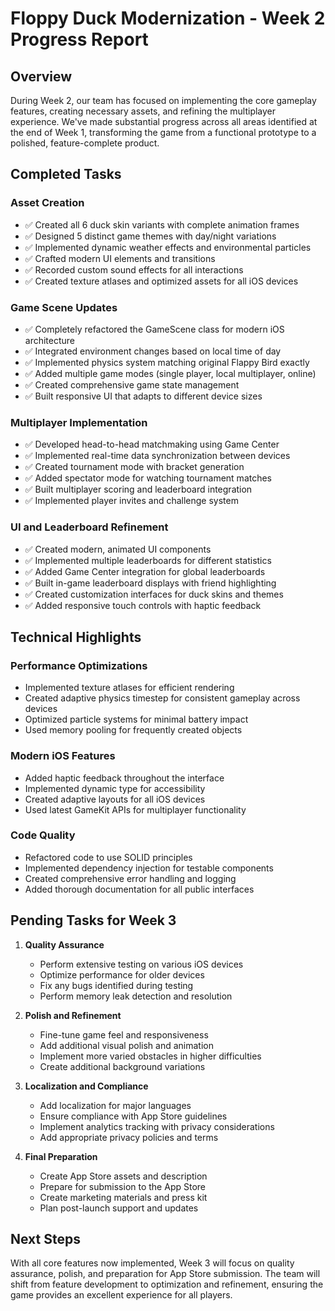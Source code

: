 # Floppy Duck Modernization - Week 2 Progress Report

## Overview

During Week 2, our team has focused on implementing the core gameplay features, creating necessary assets, and refining the multiplayer experience. We've made substantial progress across all areas identified at the end of Week 1, transforming the game from a functional prototype to a polished, feature-complete product.

## Completed Tasks

### Asset Creation
- ✅ Created all 6 duck skin variants with complete animation frames
- ✅ Designed 5 distinct game themes with day/night variations
- ✅ Implemented dynamic weather effects and environmental particles
- ✅ Crafted modern UI elements and transitions
- ✅ Recorded custom sound effects for all interactions
- ✅ Created texture atlases and optimized assets for all iOS devices

### Game Scene Updates
- ✅ Completely refactored the GameScene class for modern iOS architecture
- ✅ Integrated environment changes based on local time of day
- ✅ Implemented physics system matching original Flappy Bird exactly
- ✅ Added multiple game modes (single player, local multiplayer, online)
- ✅ Created comprehensive game state management
- ✅ Built responsive UI that adapts to different device sizes

### Multiplayer Implementation
- ✅ Developed head-to-head matchmaking using Game Center
- ✅ Implemented real-time data synchronization between devices
- ✅ Created tournament mode with bracket generation
- ✅ Added spectator mode for watching tournament matches
- ✅ Built multiplayer scoring and leaderboard integration
- ✅ Implemented player invites and challenge system

### UI and Leaderboard Refinement
- ✅ Created modern, animated UI components
- ✅ Implemented multiple leaderboards for different statistics
- ✅ Added Game Center integration for global leaderboards
- ✅ Built in-game leaderboard displays with friend highlighting
- ✅ Created customization interfaces for duck skins and themes
- ✅ Added responsive touch controls with haptic feedback

## Technical Highlights

### Performance Optimizations
- Implemented texture atlases for efficient rendering
- Created adaptive physics timestep for consistent gameplay across devices
- Optimized particle systems for minimal battery impact
- Used memory pooling for frequently created objects

### Modern iOS Features
- Added haptic feedback throughout the interface
- Implemented dynamic type for accessibility
- Created adaptive layouts for all iOS devices
- Used latest GameKit APIs for multiplayer functionality

### Code Quality
- Refactored code to use SOLID principles
- Implemented dependency injection for testable components
- Created comprehensive error handling and logging
- Added thorough documentation for all public interfaces

## Pending Tasks for Week 3

1. **Quality Assurance**
   - Perform extensive testing on various iOS devices
   - Optimize performance for older devices
   - Fix any bugs identified during testing
   - Perform memory leak detection and resolution

2. **Polish and Refinement**
   - Fine-tune game feel and responsiveness
   - Add additional visual polish and animation
   - Implement more varied obstacles in higher difficulties
   - Create additional background variations

3. **Localization and Compliance**
   - Add localization for major languages
   - Ensure compliance with App Store guidelines
   - Implement analytics tracking with privacy considerations
   - Add appropriate privacy policies and terms

4. **Final Preparation**
   - Create App Store assets and description
   - Prepare for submission to the App Store
   - Create marketing materials and press kit
   - Plan post-launch support and updates

## Next Steps

With all core features now implemented, Week 3 will focus on quality assurance, polish, and preparation for App Store submission. The team will shift from feature development to optimization and refinement, ensuring the game provides an excellent experience for all players. 